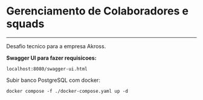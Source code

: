 # Gerenciamento de Colaboradores e squads
---

Desafio tecnico para a empresa Akross.

**Swagger UI para fazer requisicoes:**

```url
localhost:8080/swagger-ui.html
```

Subir banco PostgreSQL com docker:

```shell
docker compose -f ./docker-compose.yaml up -d
```
